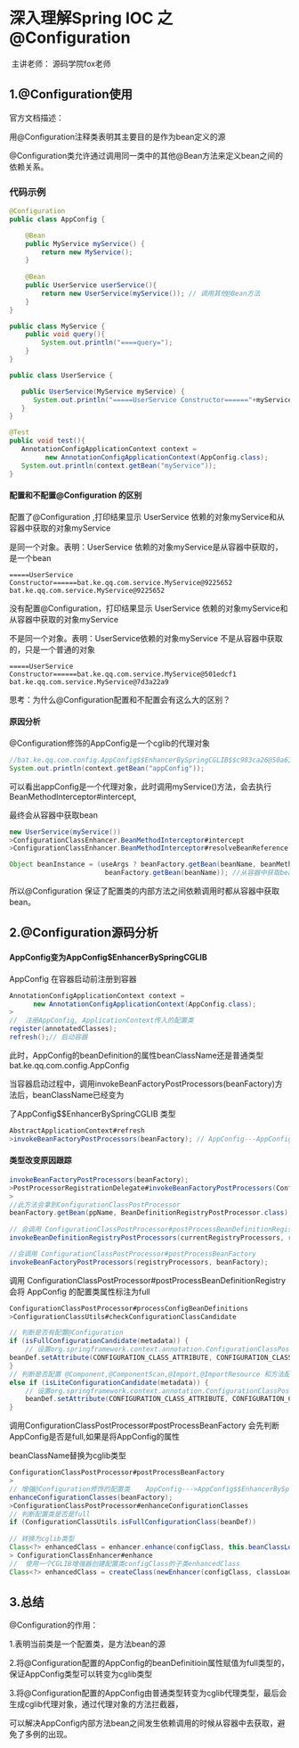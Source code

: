 # 深入理解Spring IOC 之@Configuration

​											主讲老师： 源码学院fox老师

## 1.@Configuration使用

官方文档描述：

用@Configuration注释类表明其主要目的是作为bean定义的源

@Configuration类允许通过调用同一类中的其他@Bean方法来定义bean之间的依赖关系。

### 代码示例

```java
@Configuration
public class AppConfig {

    @Bean  
    public MyService myService() {
        return new MyService();
    }
    
    @Bean
    public UserService userService(){
		return new UserService(myService()); // 调用其他@Bean方法
	}
}
```

```java
public class MyService {
	public void query(){
		System.out.println("====query=");
	}
}

public class UserService {

   public UserService(MyService myService) {
      System.out.println("=====UserService Constructor======"+myService);
   }
}
```

```java
@Test
public void test(){
   AnnotationConfigApplicationContext context =
         new AnnotationConfigApplicationContext(AppConfig.class);
   System.out.println(context.getBean("myService"));
}
```

#### 配置和不配置@Configuration 的区别

配置了@Configuration ,打印结果显示  UserService 依赖的对象myService和从容器中获取的对象myService

是同一个对象。表明：UserService 依赖的对象myService是从容器中获取的，是一个bean

```
=====UserService Constructor======bat.ke.qq.com.service.MyService@9225652
bat.ke.qq.com.service.MyService@9225652  
```

没有配置@Configuration，打印结果显示 UserService 依赖的对象myService和从容器中获取的对象myService

不是同一个对象。表明：UserService依赖的对象myService 不是从容器中获取的，只是一个普通的对象

```
=====UserService Constructor======bat.ke.qq.com.service.MyService@501edcf1
bat.ke.qq.com.service.MyService@7d3a22a9
```

思考：为什么@Configuration配置和不配置会有这么大的区别？

#### 原因分析

@Configuration修饰的AppConfig是一个cglib的代理对象

```java
//bat.ke.qq.com.config.AppConfig$$EnhancerBySpringCGLIB$$c983ca26@50a638b5
System.out.println(context.getBean("appConfig")); 
```

可以看出appConfig是一个代理对象，此时调用myService()方法，会去执行BeanMethodInterceptor#intercept,

最终会从容器中获取bean

```java
new UserService(myService())
>ConfigurationClassEnhancer.BeanMethodInterceptor#intercept
>ConfigurationClassEnhancer.BeanMethodInterceptor#resolveBeanReference

Object beanInstance = (useArgs ? beanFactory.getBean(beanName, beanMethodArgs) :
						beanFactory.getBean(beanName)); //从容器中获取bean
```

所以@Configuration 保证了配置类的内部方法之间依赖调用时都从容器中获取bean。



## 2.@Configuration源码分析

#### AppConfig变为AppConfig$EnhancerBySpringCGLIB

AppConfig 在容器启动前注册到容器

```java
AnnotationConfigApplicationContext context =
      new AnnotationConfigApplicationContext(AppConfig.class);
> 
//  注册AppConfig, ApplicationContext传入的配置类
register(annotatedClasses);
refresh();// 启动容器
```

此时，AppConfig的beanDefinition的属性beanClassName还是普通类型bat.ke.qq.com.config.AppConfig

当容器启动过程中，调用invokeBeanFactoryPostProcessors(beanFactory)方法后，beanClassName已经变为

了AppConfig$$EnhancerBySpringCGLIB 类型

```java
AbstractApplicationContext#refresh
>invokeBeanFactoryPostProcessors(beanFactory); // AppConfig---AppConfig$$EnhancerBySpringCGLIB
```

#### 类型改变原因跟踪

```java
invokeBeanFactoryPostProcessors(beanFactory); 
>PostProcessorRegistrationDelegate#invokeBeanFactoryPostProcessors(ConfigurableListableBeanFactory, java.util.List<BeanFactoryPostProcessor>)
>    
//此方法会拿到ConfigurationClassPostProcessor
beanFactory.getBean(ppName, BeanDefinitionRegistryPostProcessor.class)    
    
// 会调用 ConfigurationClassPostProcessor#postProcessBeanDefinitionRegistry 解析注解，注册bean
invokeBeanDefinitionRegistryPostProcessors(currentRegistryProcessors, registry);

//会调用 ConfigurationClassPostProcessor#postProcessBeanFactory  
invokeBeanFactoryPostProcessors(registryProcessors, beanFactory);

```



调用 ConfigurationClassPostProcessor#postProcessBeanDefinitionRegistry  会将 AppConfig 的配置类属性标注为full

```java
ConfigurationClassPostProcessor#processConfigBeanDefinitions
>ConfigurationClassUtils#checkConfigurationClassCandidate

// 判断是否有配置@Configuration
if (isFullConfigurationCandidate(metadata)) {
	// 设置org.springframework.context.annotation.ConfigurationClassPostProcessor.configurationClass为full
beanDef.setAttribute(CONFIGURATION_CLASS_ATTRIBUTE, CONFIGURATION_CLASS_FULL);
}
// 判断是否配置 @Component,@ComponentScan,@Import,@ImportResource 和方法配置了@Bean
else if (isLiteConfigurationCandidate(metadata)) {
	// 设置org.springframework.context.annotation.ConfigurationClassPostProcessor.configurationClass为lite
    beanDef.setAttribute(CONFIGURATION_CLASS_ATTRIBUTE, CONFIGURATION_CLASS_LITE);
}
```



调用ConfigurationClassPostProcessor#postProcessBeanFactory  会先判断AppConfig是否是full,如果是将AppConfig的属性

beanClassName替换为cglib类型

```java
ConfigurationClassPostProcessor#postProcessBeanFactory
>
// 增强@Configuration修饰的配置类    AppConfig--->AppConfig$$EnhancerBySpringCGLIB
enhanceConfigurationClasses(beanFactory);
>ConfigurationClassPostProcessor#enhanceConfigurationClasses
// 判断配置类是否是full
if (ConfigurationClassUtils.isFullConfigurationClass(beanDef)) 
    
// 转换为cglib类型
Class<?> enhancedClass = enhancer.enhance(configClass, this.beanClassLoader);
> ConfigurationClassEnhancer#enhance
//  使用一个CGLIB增强器创建配置类configClass的子类enhancedClass
Class<?> enhancedClass = createClass(newEnhancer(configClass, classLoader));

```



## 3.总结

@Configuration的作用：

1.表明当前类是一个配置类，是方法bean的源

2.将@Configuration配置的AppConfig的beanDefinitioin属性赋值为full类型的，保证AppConfig类型可以转变为cglib类型

3.将@Configuration配置的AppConfig由普通类型转变为cglib代理类型，最后会生成cglib代理对象，通过代理对象的方法拦截器，

可以解决AppConfig内部方法bean之间发生依赖调用的时候从容器中去获取，避免了多例的出现。